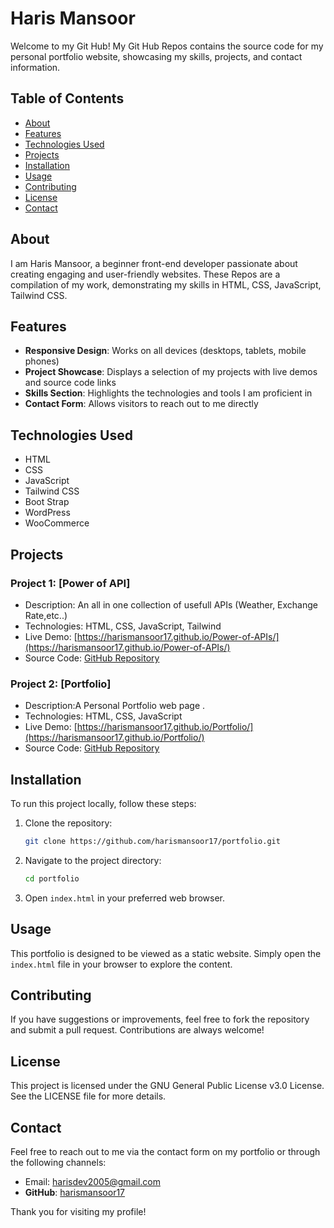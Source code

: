 # Haris Mansoor

Welcome to my Git Hub! My Git Hub Repos contains the source code for my personal portfolio website, showcasing my skills, projects, and contact information.

## Table of Contents

- [About](#about)
- [Features](#features)
- [Technologies Used](#technologies-used)
- [Projects](#projects)
- [Installation](#installation)
- [Usage](#usage)
- [Contributing](#contributing)
- [License](#license)
- [Contact](#contact)

## About

I am Haris Mansoor, a beginner front-end developer passionate about creating engaging and user-friendly websites. These Repos are a compilation of my work, demonstrating my skills in HTML, CSS, JavaScript, Tailwind CSS.

## Features

- **Responsive Design**: Works on all devices (desktops, tablets, mobile phones)
- **Project Showcase**: Displays a selection of my projects with live demos and source code links
- **Skills Section**: Highlights the technologies and tools I am proficient in
- **Contact Form**: Allows visitors to reach out to me directly

## Technologies Used

- HTML
- CSS
- JavaScript
- Tailwind CSS
- Boot Strap
- WordPress
- WooCommerce

## Projects

### Project 1: [Power of API]
- Description: An all in one collection of usefull APIs (Weather, Exchange Rate,etc..)
- Technologies: HTML, CSS, JavaScript, Tailwind
- Live Demo: [https://harismansoor17.github.io/Power-of-APIs/](https://harismansoor17.github.io/Power-of-APIs/)
- Source Code: [GitHub Repository](https://github.com/harismansoor17/Power-of-APIs)


### Project 2: [Portfolio]
- Description:A Personal Portfolio web page .
- Technologies: HTML, CSS, JavaScript
- Live Demo: [https://harismansoor17.github.io/Portfolio/](https://harismansoor17.github.io/Portfolio/)
- Source Code: [GitHub Repository](https://github.com/harismansoor17/Portfolio)


## Installation

To run this project locally, follow these steps:

1. Clone the repository:
    ```bash
    git clone https://github.com/harismansoor17/portfolio.git
    ```

2. Navigate to the project directory:
    ```bash
    cd portfolio
    ```

3. Open `index.html` in your preferred web browser.

## Usage

This portfolio is designed to be viewed as a static website. Simply open the `index.html` file in your browser to explore the content.

## Contributing

If you have suggestions or improvements, feel free to fork the repository and submit a pull request. Contributions are always welcome!

## License

This project is licensed under the GNU General Public License v3.0 License. See the LICENSE file for more details.

## Contact

Feel free to reach out to me via the contact form on my portfolio or through the following channels:

- Email: [harisdev2005@gmail.com](mailto:harisdev2005@gmail.com)
- **GitHub**: [harismansoor17](https://github.com/harismansoor17)

Thank you for visiting my profile!

